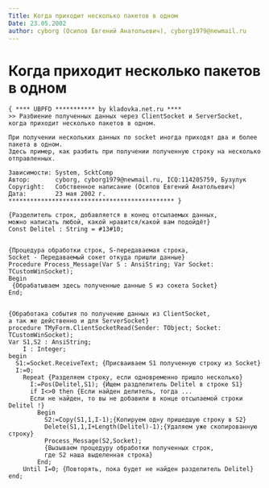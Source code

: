 ```yaml
---
Title: Когда приходит несколько пакетов в одном
Date: 23.05.2002
author: cyborg (Осипов Евгений Анатольевич), cyborg1979@newmail.ru
---
```



Когда приходит несколько пакетов в одном
========================================

    { **** UBPFD *********** by kladovka.net.ru ****
    >> Разбиение полученных данных через ClientSocket и ServerSocket, когда приходит несколько пакетов в одном.
     
    При получении нескольких данных по socket иногда приходят два и более пакета в одном.
    Здесь пример, как разбить при получении полученную строку на несколько отправленных.
     
    Зависимости: System, ScktComp
    Автор:       cyborg, cyborg1979@newmail.ru, ICQ:114205759, Бузулук
    Copyright:   Собственное написание (Осипов Евгений Анатольевич)
    Дата:        23 мая 2002 г.
    ********************************************** }
     
    {Разделитель строк, добавляется в конец отсылаемых данных,
    можно написать любой, какой нравится/какой вам подойдёт}
    Const Delitel : String = #13#10;
     
     
    {Процедура обработки строк, S-передаваемая строка,
    Socket - Передаваемый сокет откуда пришли данные}
    Procedure Process_Message(Var S : AnsiString; Var Socket: TCustomWinSocket);
    Begin
     {Обрабатываем здесь полученные данные S из сокета Socket}
    End;
     
     
    {Обработака события по получению данных из ClientSocket,
    а так же действенно и для ServerSocket}
    procedure TMyForm.ClientSocketRead(Sender: TObject; Socket: TCustomWinSocket);
    Var S1,S2 : AnsiString;
        I : Integer;
    begin
      S1:=Socket.ReceiveText; {Присваиваем S1 полученную строку из Socket}
      I:=0;
        Repeat {Разделяем строку, если одновременно пришло несколько}
          I:=Pos(Delitel,S1); {Ищем раздлелитель Delitel в строке S1}
          if I<>0 then {Если найден делитель, тогда ...
          Если не найден, то вы не добавили в конце отсылаемой строки Delitel !}
            Begin
              S2:=Copy(S1,1,I-1);{Копируем одну пришедшую строку в S2}
              Delete(S1,1,I+Length(Delitel)-1);{Удаляем уже скопированную строку}
              Process_Message(S2,Socket);
              {Вызываем процедуру обработки полученных строк,
              где S2 наша выделенная строка}
            End;
        Until I=0; {Повторять, пока будет не найден разделитель Delitel}
    end;
